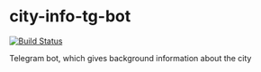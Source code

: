 # city-info-tg-bot

[![Build Status](https://travis-ci.org/vladkondratuk/city-info-tg-bot.svg?branch=master)](https://travis-ci.org/vladkondratuk/city-info-tg-bot)

Telegram bot, which gives background information about the city
